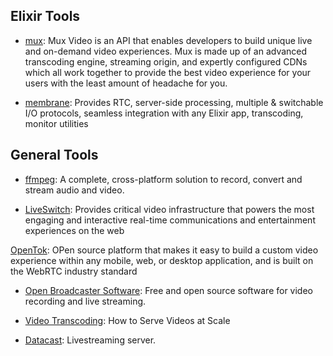## Elixir Tools

- [mux](mux.com): Mux Video is an API that enables developers to build unique live and on-demand video experiences. Mux is made up of an advanced transcoding engine, streaming origin, and expertly configured CDNs which all work together to provide the best video experience for your users with the least amount of headache for you.

- [membrane](https://membrane.stream/): Provides RTC, server-side processing, multiple & switchable I/O protocols, seamless integration with any Elixir app, transcoding, monitor utilities

## General Tools

- [ffmpeg](ffmpeg.org): A complete, cross-platform solution to record, convert and stream audio and video.

- [LiveSwitch](https://www.liveswitch.io/): Provides critical video infrastructure that powers the most engaging and interactive real-time communications and entertainment experiences on the web

[OpenTok](https://github.com/opentok): OPen source platform that makes it easy to build a custom video experience within any mobile, web, or desktop application, and is built on the WebRTC industry standard

- [Open Broadcaster Software](https://obsproject.com/): Free and open source software for video recording and live streaming.
- [Video Transcoding](https://www.egnyte.com/blog/post/transcoding-how-we-serve-videos-at-scale/): How to Serve Videos at Scale

- [Datacast](https://www.dacast.com/): Livestreaming server.
